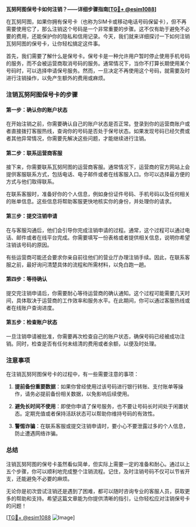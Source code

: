 **瓦努阿图保号卡如何注销？——详细步骤指南[[TG💪+ @esim1088](https://t.me/s/esim1088)]**

在瓦努阿图，如果你拥有保号卡（也称为SIM卡或移动电话号码保留卡），但不再需要使用它了，那么注销这个号码是一个非常重要的步骤。这不仅有助于避免不必要的费用，还能保护你的隐私和信用记录。今天，我们就来详细探讨一下如何注销瓦努阿图的保号卡，让你轻松搞定这件事。

首先，我们需要了解什么是保号卡。保号卡是一种允许用户暂时停止使用手机号码的服务，而不会被运营商取消号码的服务。通常情况下，当你不打算长期使用某个号码时，可以选择申请保号服务。然而，一旦决定不再使用这个号码，就需要及时进行注销操作，以免产生额外的费用或麻烦。

### 注销瓦努阿图保号卡的步骤

#### 第一步：确认你的账户状态
在开始注销之前，你需要确认自己的账户状态是否正常。登录到你的运营商账户或者直接拨打客服热线，查询你的号码是否处于保号状态。如果发现号码已经欠费或者其他异常情况，你需要先解决这些问题，才能继续进行注销。

#### 第二步：联系运营商客服
接下来，你需要联系瓦努阿图的运营商客服。通常情况下，运营商的官方网站上会提供客服联系方式，包括电话、电子邮件或者在线客服入口。你可以选择最方便的方式与他们取得联系。

在联系客服时，准备好你的个人信息，例如身份证件号码、手机号码以及任何相关的账单信息。这些信息将帮助客服更快地核实你的身份，并处理你的请求。

#### 第三步：提交注销申请
在与客服沟通后，他们会引导你完成注销申请的过程。通常，这个过程可以通过电话、邮件或者在线平台完成。你需要填写一份表格或者提供相关信息，说明你希望注销该号码的原因。

有些运营商可能还会要求你亲自前往他们的营业厅办理注销手续。因此，在联系客服之前，最好询问清楚具体的流程和所需材料，以免白跑一趟。

#### 第四步：等待确认
提交完注销申请后，你需要耐心等待运营商的确认通知。这个过程可能需要几天时间，具体取决于运营商的工作效率和服务水平。在此期间，你可以通过客服热线或者在线账户查询进度。

#### 第五步：检查账户状态
一旦注销申请被批准，你需要再次检查自己的账户状态，确保号码已经被成功注销。同时，检查是否有任何未结清的费用或者余额，以便及时处理。

### 注意事项

在注销瓦努阿图保号卡的过程中，有一些需要注意的事项：

1. **提前备份重要数据**：如果你曾经使用过该号码进行银行转账、支付账单等操作，请务必提前备份相关数据，以免影响后续使用。
   
2. **避免长时间不使用**：即使你申请了保号服务，也不要让号码长时间处于闲置状态。定期充值或者保持活跃状态可以帮助你维持号码的有效性。

3. **警惕诈骗**：在联系客服或提交注销申请时，要小心不要泄露过多的个人信息，防止遭遇网络诈骗。

### 总结

注销瓦努阿图的保号卡虽然看似简单，但实际上需要一定的准备和耐心。通过以上五个步骤，你可以顺利地完成整个注销流程。记住，及时注销号码不仅可以节省开支，还能避免不必要的麻烦。

无论你是初次尝试注销还是遇到了困难，都可以随时咨询专业的客服人员，获取更多的帮助和支持。希望这篇文章能为你提供清晰的指引，让你轻松应对注销保号卡的问题！

[[TG💪+ @esim1088](https://t.me/s/esim1088) ![Image](https://i.postimg.cc/4NQfJmqS/Snipaste-2025-05-13-00-14-12.png)]